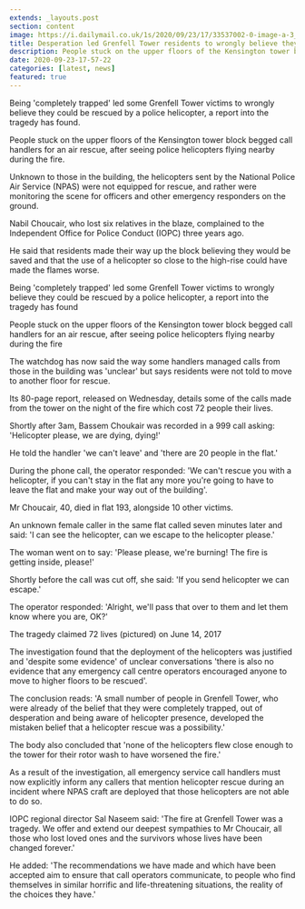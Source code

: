 ```yaml
---
extends: _layouts.post
section: content
image: https://i.dailymail.co.uk/1s/2020/09/23/17/33537002-0-image-a-3_1600879522747.jpg 
title: Desperation led Grenfell Tower residents to wrongly believe they would be rescued by helicopter 
description: People stuck on the upper floors of the Kensington tower block begged call handlers for an air rescue, after seeing police helicopters flying nearby during the fire. 
date: 2020-09-23-17-57-22 
categories: [latest, news] 
featured: true 
--- 
```

Being 'completely trapped' led some Grenfell Tower victims to wrongly believe they could be rescued by a police helicopter, a report into the tragedy has found.  

People stuck on the upper floors of the Kensington tower block begged call handlers for an air rescue, after seeing police helicopters flying nearby during the fire.

Unknown to those in the building, the helicopters sent by the National Police Air Service (NPAS) were not equipped for rescue, and rather were monitoring the scene for officers and other emergency responders on the ground. 

Nabil Choucair, who lost six relatives in the blaze, complained to the Independent Office for Police Conduct (IOPC) three years ago.

He said that residents made their way up the block believing they would be saved and that the use of a helicopter so close to the high-rise could have made the flames worse.

Being 'completely trapped' led some Grenfell Tower victims to wrongly believe they could be rescued by a police helicopter, a report into the tragedy has found

People stuck on the upper floors of the Kensington tower block begged call handlers for an air rescue, after seeing police helicopters flying nearby during the fire 

The watchdog has now said the way some handlers managed calls from those in the building was 'unclear' but says residents were not told to move to another floor for rescue. 

Its 80-page report, released on Wednesday, details some of the calls made from the tower on the night of the fire which cost 72 people their lives.

Shortly after 3am, Bassem Choukair was recorded in a 999 call asking: 'Helicopter please, we are dying, dying!'

He told the handler 'we can't leave' and 'there are 20 people in the flat.'

During the phone call, the operator responded: 'We can't rescue you with a helicopter, if you can't stay in the flat any more you're going to have to leave the flat and make your way out of the building'.

Mr Choucair, 40, died in flat 193, alongside 10 other victims.

An unknown female caller in the same flat called seven minutes later and said: 'I can see the helicopter, can we escape to the helicopter please.'

The woman went on to say: 'Please please, we're burning! The fire is getting inside, please!'

Shortly before the call was cut off, she said: 'If you send helicopter we can escape.'

The operator responded: 'Alright, we'll pass that over to them and let them know where you are, OK?'

The tragedy claimed 72 lives (pictured) on June 14, 2017

The investigation found that the deployment of the helicopters was justified and 'despite some evidence' of unclear conversations 'there is also no evidence that any emergency call centre operators encouraged anyone to move to higher floors to be rescued'.

The conclusion reads: 'A small number of people in Grenfell Tower, who were already of the belief that they were completely trapped, out of desperation and being aware of helicopter presence, developed the mistaken belief that a helicopter rescue was a possibility.'

The body also concluded that 'none of the helicopters flew close enough to the tower for their rotor wash to have worsened the fire.'

As a result of the investigation, all emergency service call handlers must now explicitly inform any callers that mention helicopter rescue during an incident where NPAS craft are deployed that those helicopters are not able to do so.

IOPC regional director Sal Naseem said: 'The fire at Grenfell Tower was a tragedy. We offer and extend our deepest sympathies to Mr Choucair, all those who lost loved ones and the survivors whose lives have been changed forever.'

He added: 'The recommendations we have made and which have been accepted aim to ensure that call operators communicate, to people who find themselves in similar horrific and life-threatening situations, the reality of the choices they have.'

